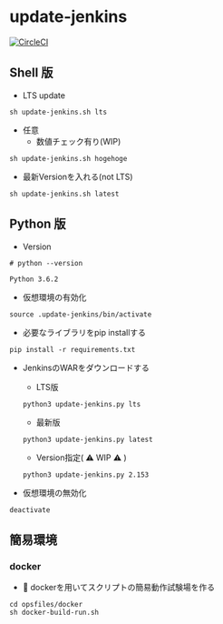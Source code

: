 # update-jenkins

[![CircleCI](https://circleci.com/gh/iganari/update-jenkins/tree/master.svg?style=svg)](https://circleci.com/gh/iganari/update-jenkins/tree/master)

## Shell 版

+ LTS update

```
sh update-jenkins.sh lts
```

+ 任意
    + 数値チェック有り(WIP)

```
sh update-jenkins.sh hogehoge
```

+ 最新Versionを入れる(not LTS)

```
sh update-jenkins.sh latest
```

## Python 版

+ Version

```
# python --version

Python 3.6.2
```

+ 仮想環境の有効化

```
source .update-jenkins/bin/activate
```

+ 必要なライブラリをpip installする

```
pip install -r requirements.txt
```

+ JenkinsのWARをダウンロードする
    + LTS版

    ```
    python3 update-jenkins.py lts
    ```
    
    + 最新版

    ```
    python3 update-jenkins.py latest
    ```

    + Version指定( :warning: WIP :warning: )

    ```
    python3 update-jenkins.py 2.153
    ```


+ 仮想環境の無効化

```
deactivate
```

## 簡易環境

### docker

+ :whale: dockerを用いてスクリプトの簡易動作試験場を作る

```
cd opsfiles/docker
sh docker-build-run.sh
```

